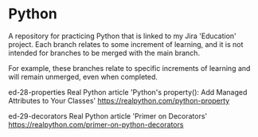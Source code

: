 # Python
A repository for practicing Python that is linked to my Jira 'Education' project.
Each branch relates to some increment of learning, and it is not intended for branches
to be merged with the main branch. 

For example, these branches relate to specific increments of learning and will remain 
unmerged, even when completed.

ed-28-properties
  Real Python article
  'Python's property(): Add Managed Attributes to Your Classes'
  https://realpython.com/python-property

ed-29-decorators
  Real Python article
  'Primer on Decorators'
  https://realpython.com/primer-on-python-decorators

